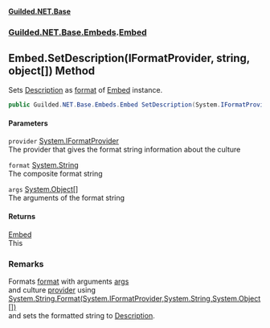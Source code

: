 
#### [Guilded.NET.Base](Guilded_NET_Base 'Guilded_NET_Base')
### [Guilded.NET.Base.Embeds](Guilded_NET_Base#Guilded_NET_Base_Embeds 'Guilded.NET.Base.Embeds').[Embed](Embed 'Guilded.NET.Base.Embeds.Embed')
## Embed.SetDescription(IFormatProvider, string, object[]) Method
Sets [Description](Embed_Description 'Guilded.NET.Base.Embeds.Embed.Description') as [format](Embed_SetDescription(IFormatProvider_string_object__)#Guilded_NET_Base_Embeds_Embed_SetDescription(System_IFormatProvider_string_object__)_format 'Guilded.NET.Base.Embeds.Embed.SetDescription(System.IFormatProvider, string, object[]).format') of [Embed](Embed 'Guilded.NET.Base.Embeds.Embed') instance.  
```csharp
public Guilded.NET.Base.Embeds.Embed SetDescription(System.IFormatProvider provider, string format, params object[] args);
```

#### Parameters
<a name='Guilded_NET_Base_Embeds_Embed_SetDescription(System_IFormatProvider_string_object__)_provider'></a>
`provider` [System.IFormatProvider](https://docs.microsoft.com/en-us/dotnet/api/System.IFormatProvider 'System.IFormatProvider')  
The provider that gives the format string information about the culture
  
<a name='Guilded_NET_Base_Embeds_Embed_SetDescription(System_IFormatProvider_string_object__)_format'></a>
`format` [System.String](https://docs.microsoft.com/en-us/dotnet/api/System.String 'System.String')  
The composite format string
  
<a name='Guilded_NET_Base_Embeds_Embed_SetDescription(System_IFormatProvider_string_object__)_args'></a>
`args` [System.Object](https://docs.microsoft.com/en-us/dotnet/api/System.Object 'System.Object')[[]](https://docs.microsoft.com/en-us/dotnet/api/System.Array 'System.Array')  
The arguments of the format string
  

#### Returns
[Embed](Embed 'Guilded.NET.Base.Embeds.Embed')  
This
### Remarks
Formats [format](Embed_SetDescription(IFormatProvider_string_object__)#Guilded_NET_Base_Embeds_Embed_SetDescription(System_IFormatProvider_string_object__)_format 'Guilded.NET.Base.Embeds.Embed.SetDescription(System.IFormatProvider, string, object[]).format') with arguments [args](Embed_SetDescription(IFormatProvider_string_object__)#Guilded_NET_Base_Embeds_Embed_SetDescription(System_IFormatProvider_string_object__)_args 'Guilded.NET.Base.Embeds.Embed.SetDescription(System.IFormatProvider, string, object[]).args')  
and culture [provider](Embed_SetDescription(IFormatProvider_string_object__)#Guilded_NET_Base_Embeds_Embed_SetDescription(System_IFormatProvider_string_object__)_provider 'Guilded.NET.Base.Embeds.Embed.SetDescription(System.IFormatProvider, string, object[]).provider') using [System.String.Format(System.IFormatProvider,System.String,System.Object[])](https://docs.microsoft.com/en-us/dotnet/api/System.String.Format#System_String_Format_System_IFormatProvider,System_String,System_Object[]_ 'System.String.Format(System.IFormatProvider,System.String,System.Object[])')  
and sets the formatted string to [Description](Embed_Description 'Guilded.NET.Base.Embeds.Embed.Description').
